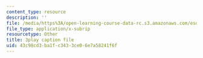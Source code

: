 ```yaml
---
content_type: resource
description: ''
file: /media/https%3A/open-learning-course-data-rc.s3.amazonaws.com/esd-051j-engineering-innovation-and-design-fall-2012/43c98cd3ba1fc3433ce06e7a58241f6f_prmIRgNoexo.srt
file_type: application/x-subrip
resourcetype: Other
title: 3play caption file
uid: 43c98cd3-ba1f-c343-3ce0-6e7a58241f6f
---
```

